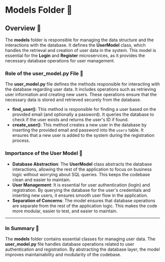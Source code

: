 
# Models Folder 📂

## Overview 🌟

The **models** folder is responsible for managing the data structure and the interactions with the database. It defines the **UserModel** class, which handles the retrieval and creation of user data in the system. This model is essential for the **Login** and **Register** microservices, as it provides the necessary database operations for user management.

### Role of the **user_model.py** File 📝

The **user_model.py** file defines the methods responsible for interacting with the database regarding user data. It includes operations such as retrieving user information and creating new users. These operations ensure that the necessary data is stored and retrieved securely from the database.

- **find_user()**: This method is responsible for finding a user based on the provided email (and optionally a password). It queries the database to check if the user exists and returns the user's ID if found.
- **create_user()**: This method creates a new user in the database by inserting the provided email and password into the `users` table. It ensures that a new user is added to the system during the registration process.

### Importance of the User Model 🔑

- **Database Abstraction**: The **UserModel** class abstracts the database interactions, allowing the rest of the application to focus on business logic without worrying about SQL queries. This keeps the codebase clean and easier to maintain.
- **User Management**: It is essential for user authentication (login) and registration. By querying the database for the user's credentials and inserting new users, it ensures smooth user flow in the application.
- **Separation of Concerns**: The model ensures that database operations are separate from the rest of the application logic. This makes the code more modular, easier to test, and easier to maintain.

---

### In Summary 📝
The **models** folder contains essential classes for managing user data. The **user_model.py** file handles database operations related to user authentication and registration. By abstracting the database layer, the model improves maintainability and modularity of the codebase.
